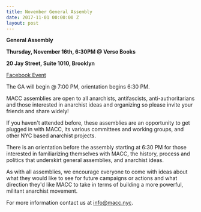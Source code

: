 ```yaml
---
title: November General Assembly
date: 2017-11-01 00:00:00 Z
layout: post
---
```


**General Assembly**

**Thursday, November 16th, 6:30PM @ Verso Books**

**20 Jay Street, Suite 1010, Brooklyn**

[Facebook Event](https://www.facebook.com/events/211314519407074)

The GA will begin @ 7:00 PM, orientation begins 6:30 PM.

MACC assemblies are open to all anarchists, antifascists, anti-authoritarians and those interested in anarchist ideas and organizing so please invite your friends and share widely!

If you haven't attended before, these assemblies are an opportunity to get plugged in with MACC, its various committees and working groups, and other NYC based anarchist projects.

There is an orientation before the assembly starting at 6:30 PM for those interested in familiarizing themselves with MACC, the history, process and politics that underskirt general assemblies, and anarchist ideas.

As with all assemblies, we encourage everyone to come with ideas about what they would like to see for future campaigns or actions and what direction they'd like MACC to take in terms of building a more powerful, militant anarchist movement.

For more information contact us at info@macc.nyc.
